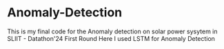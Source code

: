 # Anomaly-Detection
This is my final code for the Anomaly detection on solar power sysytem in SLIIT - Datathon'24 First Round
Here I used LSTM for Anomaly Detection 
